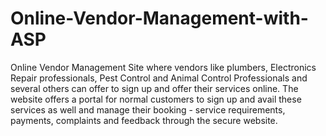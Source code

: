 # Online-Vendor-Management-with-ASP
Online Vendor Management Site where vendors like plumbers, Electronics Repair professionals, Pest Control and Animal Control Professionals 
and several others can offer to sign up and offer their services online. 
The website offers a portal for normal customers to sign up and avail these services as well and manage their booking - service requirements, payments, complaints and feedback
through the secure website.
